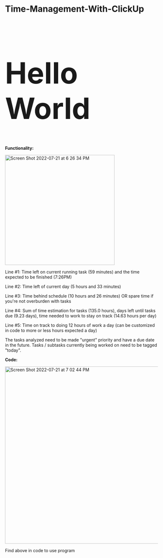 # Time-Management-With-ClickUp


<h1 style="font-size:10vw">Hello World</h1>

**Functionality:**

<img width="361" alt="Screen Shot 2022-07-21 at 6 26 34 PM" src="https://user-images.githubusercontent.com/22686373/180325525-104d9d9f-9b94-4153-b5a8-27e136b4e850.png">

Line #1: Time left on current running task (59 minutes) and the time expected to be finished (7:26PM)

Line #2: Time left of current day (5 hours and 33 minutes)

Line #3: Time behind schedule (10 hours and 26 minutes) OR spare time if you're not overburden with tasks

Line #4: Sum of time estimation for tasks (135.0 hours), days left until tasks due (9.23 days), time needed to work to stay on track (14.63 hours per day)

Line #5: Time on track to doing 12 hours of work a day (can be customized in code to more or less hours expected a day)

The tasks analyzed need to be made "urgent" priority and have a due date in the future. Tasks / subtasks currently being worked on need to be tagged "today".


**Code:**

<img width="581" alt="Screen Shot 2022-07-21 at 7 02 44 PM" src="https://user-images.githubusercontent.com/22686373/180329246-45ab04fe-a04e-481a-8e1e-866c9c5e56fc.png">

Find above in code to use program
